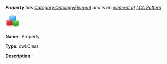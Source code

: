 ___Property__ 
 has
 [Category:OntologyElement](../../Category/OntologyElement "Category:OntologyElement") 
 and is an
 [element of](../../Property/ElementOf "Property:ElementOf") 
[LCA Pattern](../../Submissions/LCA_Pattern "Submissions:LCA Pattern")_




  





[![Class](../public/images/thumb/2/27/Class.gif/45px-Class.gif)](../../Image/Class.gif "Class")


__Name__ 
 : Property
 



__Type:__ 
 owl:Class
 



__Description__ 
 :